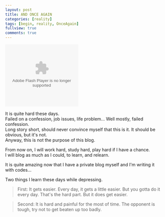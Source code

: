 ```yaml
---
layout: post
title: AND ONCE AGAIN
categories: [reality]
tags: [begin, reality, OnceAgain]
fullview: true
comments: true
---
```


<embed src="http://www.xiami.com/widget/705563_1773601051,_235_346_000000_ffffff_0/multiPlayer.swf" type="application/x-shockwave-flash" width="235" height="200" wmode="opaque">

It is quite hard these days.  
Failed on a confession, job issues, life problem... Well mostly, failed confession.  
Long story short, should never convince myself that this is it. It should be obvious, but it's not.  
Anyway, this is not the purpose of this blog.

From now on, I will work hard, study hard, play hard if I have a chance.  
I will blog as much as I could, to learn, and relearn.

It is quite amazing now that I have a private blog myself and I'm writing it with codes...  

Two things I learn these days while depressing.  

>First: It gets easier. Every day, it gets a little easier. But you gotta do it every day. That's the hard part. But it does get easier.  

>Second: It is hard and painful for the most of time. The opponent is tough, try not to get beaten up too badly.
